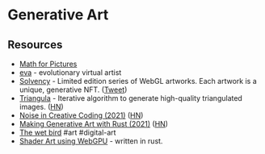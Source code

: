 # Generative Art

## Resources

- [Math for Pictures](https://macwright.com/2013/03/05/math-for-pictures.html)
- [eva](http://www.alexrehberg.com/eva/) - evolutionary virtual artist
- [Solvency](https://www.solvency.art/) - Limited edition series of WebGL artworks. Each artwork is a unique, generative NFT. ([Tweet](https://twitter.com/ezzzrrra/status/1384572610835582979))
- [Triangula](https://github.com/RH12503/Triangula) - Iterative algorithm to generate high-quality triangulated images. ([HN](https://news.ycombinator.com/item?id=26899066))
- [Noise in Creative Coding (2021)](https://varun.ca/noise/) ([HN](https://news.ycombinator.com/item?id=26904637))
- [Making Generative Art with Rust (2021)](https://blog.abor.dev/p/making-generative-art-with-rust) ([HN](https://news.ycombinator.com/item?id=27000436))
- [The wet bird](http://www.oyonale.com/image.php?code=464&mode=info&section=2000&lang=en&) #art #digital-art
- [Shader Art using WebGPU](https://github.com/pythops/shader-art-rs) - written in rust.
